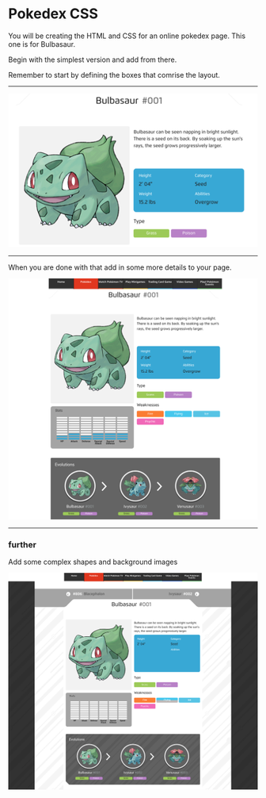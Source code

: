 # Pokedex CSS

You will be creating the HTML and CSS for an online pokedex page. This one is for Bulbasaur.

Begin with the simplest version and add from there.

Remember to start by defining the boxes that comrise the layout.

---

![pokedex-simple.png](pokedex-simple.png)

---

When you are done with that add in some more details to your page.

![pokedex-complete.png](pokedex-complete.png)

---

### further
Add some complex shapes and background images

![pokedex-further.png](pokedex-further.png)
